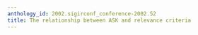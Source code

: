```yaml
---
anthology_id: 2002.sigirconf_conference-2002.52
title: The relationship between ASK and relevance criteria
---
```

